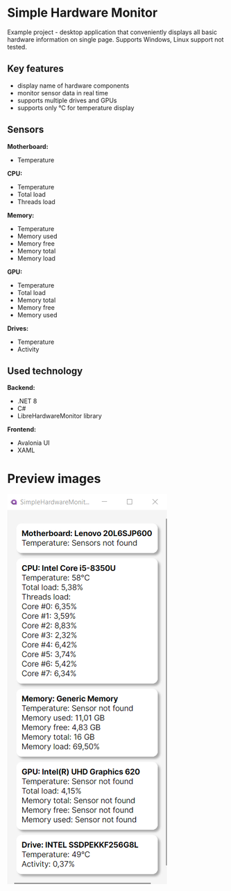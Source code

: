 # Simple Hardware Monitor
Example project - desktop application that conveniently displays all basic hardware information on single page. Supports Windows, Linux support not tested.
## Key features
- display name of hardware components
- monitor sensor data in real time
- supports multiple drives and GPUs
- supports only ℃ for temperature display
## Sensors
**Motherboard:**
- Temperature

**CPU:**
- Temperature
- Total load
- Threads load
  
**Memory:**
- Temperature
- Memory used
- Memory free
- Memory total
- Memory load
  
**GPU:**
- Temperature
- Total load
- Memory total
- Memory free
- Memory used
  
**Drives:**
- Temperature
- Activity
  
## Used technology
**Backend:**
- .NET 8
- C#
- LibreHardwareMonitor library

**Frontend:**
- Avalonia UI
- XAML

# Preview images
![Preview image 1](img1.png)

